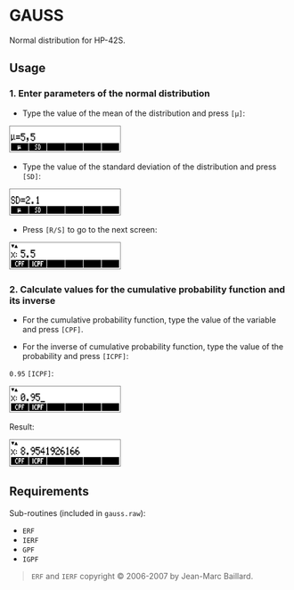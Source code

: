 # GAUSS

Normal distribution for HP-42S.

## Usage

### 1. Enter parameters of the normal distribution
* Type the value of the mean of the distribution and press `[µ]`:

<img src="./screenshots/screen2.png" width="200">

* Type the value of the standard deviation of the distribution and press `[SD]`:

<img src="./screenshots/screen1.png" width="200">

* Press `[R/S]` to go to the next screen:

<img src="./screenshots/screen3.png" width="200">

### 2. Calculate values for the cumulative probability function and its inverse

* For the cumulative probability function, type the value of the variable and press `[CPF]`.

* For the inverse of cumulative probability function, type the value of the probability and press `[ICPF]`:

`0.95` `[ICPF]`:

<img src="./screenshots/screen4.png" width="200">

Result:

<img src="./screenshots/screen5.png" width="200">

## Requirements

Sub-routines (included in `gauss.raw`):
* `ERF`
* `IERF`
* `GPF`
* `IGPF`

> `ERF` and `IERF` copyright © 2006-2007 by Jean-Marc Baillard.